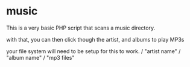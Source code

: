 # music
This is a very basic PHP script that scans a music directory.

with that, you can then click though the artist, and albums to play MP3s

your file system will need to be setup for this to work.
/ "artist name" / "album name" / "mp3 files"
